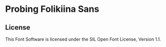 # Probing Folikiina Sans

## License

This Font Software is licensed under the SIL Open Font License, Version 1.1.
